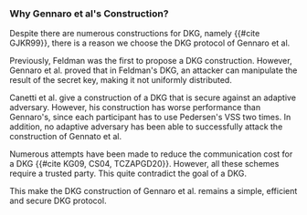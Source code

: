 ### Why Gennaro et al's Construction?

Despite there are numerous constructions for DKG, namely {{#cite GJKR99}}, there is a reason we choose the DKG protocol of Gennaro et al. 

Previously, Feldman was the first to propose a DKG construction. However, Gennaro et al. proved that in Feldman's DKG, an attacker can manipulate the result of the secret key, making it not uniformly distributed.

Canetti et al. give a construction of a DKG that is secure against an adaptive adversary. However, his construction has worse performance than Gennaro's, since each participant has to use Pedersen's VSS two times. In addition, no adaptive
adversary has been able to successfully attack the construction of Gennato et al.

Numerous attempts have been made to reduce the communication cost for a DKG {{#cite KG09, CS04, TCZAPGD20}}. However, all these schemes require a trusted party. This quite contradict the goal of a DKG.

This make the DKG construction of Gennaro et al. remains a simple, efficient and secure DKG protocol.